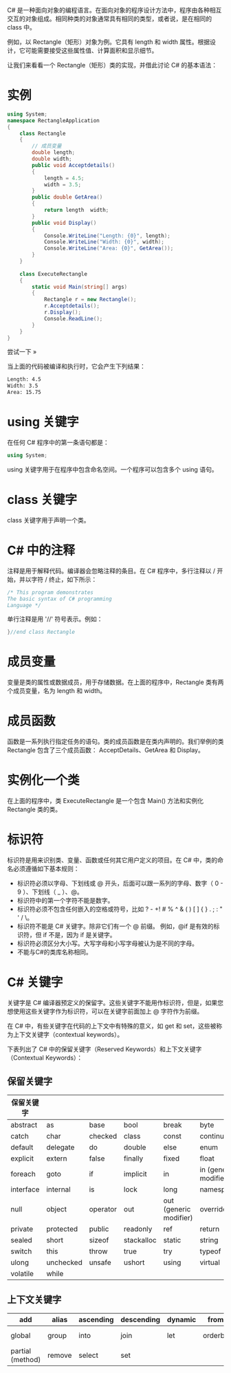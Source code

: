 
C# 是一种面向对象的编程语言。在面向对象的程序设计方法中，程序由各种相互交互的对象组成。相同种类的对象通常具有相同的类型，或者说，是在相同的 class 中。

例如，以 Rectangle（矩形）对象为例。它具有 length 和 width 属性。根据设计，它可能需要接受这些属性值、计算面积和显示细节。

让我们来看看一个 Rectangle（矩形）类的实现，并借此讨论 C# 的基本语法：

# 实例
```C#
using System;
namespace RectangleApplication
{
    class Rectangle
    {
        // 成员变量
        double length;
        double width;
        public void Acceptdetails()
        {
            length = 4.5;    
            width = 3.5;
        }
        public double GetArea()
        {
            return length  width;
        }
        public void Display()
        {
            Console.WriteLine("Length: {0}", length);
            Console.WriteLine("Width: {0}", width);
            Console.WriteLine("Area: {0}", GetArea());
        }
    }
    
    class ExecuteRectangle
    {
        static void Main(string[] args)
        {
            Rectangle r = new Rectangle();
            r.Acceptdetails();
            r.Display();
            Console.ReadLine();
        }
    }
}
```
尝试一下 »

当上面的代码被编译和执行时，它会产生下列结果：

```cmd
Length: 4.5
Width: 3.5
Area: 15.75
```

# using 关键字

在任何 C# 程序中的第一条语句都是：

```c#
using System;
```

using 关键字用于在程序中包含命名空间。一个程序可以包含多个 using 语句。

# class 关键字

class 关键字用于声明一个类。

# C# 中的注释

注释是用于解释代码。编译器会忽略注释的条目。在 C# 程序中，多行注释以 / 开始，并以字符 / 终止，如下所示：

```c#
/* This program demonstrates
The basic syntax of C# programming 
Language */
```

单行注释是用 '//' 符号表示。例如：

```c#
}//end class Rectangle    
```

# 成员变量

变量是类的属性或数据成员，用于存储数据。在上面的程序中，Rectangle 类有两个成员变量，名为 length 和 width。

# 成员函数

函数是一系列执行指定任务的语句。类的成员函数是在类内声明的。我们举例的类 Rectangle 包含了三个成员函数： AcceptDetails、GetArea 和 Display。

# 实例化一个类

在上面的程序中，类 ExecuteRectangle 是一个包含 Main() 方法和实例化 Rectangle 类的类。

# 标识符

标识符是用来识别类、变量、函数或任何其它用户定义的项目。在 C# 中，类的命名必须遵循如下基本规则：

- 标识符必须以字母、下划线或 @ 开头，后面可以跟一系列的字母、数字（ 0 - 9 ）、下划线（ _ ）、@。
- 标识符中的第一个字符不能是数字。
- 标识符必须不包含任何嵌入的空格或符号，比如 ? - +! # % ^ &  ( ) [ ] { } . ; : " ' / \。
- 标识符不能是 C# 关键字。除非它们有一个 @ 前缀。 例如，@if 是有效的标识符，但 if 不是，因为 if 是关键字。
- 标识符必须区分大小写。大写字母和小写字母被认为是不同的字母。
- 不能与C#的类库名称相同。

# C# 关键字

关键字是 C# 编译器预定义的保留字。这些关键字不能用作标识符，但是，如果您想使用这些关键字作为标识符，可以在关键字前面加上 @ 字符作为前缀。

在 C# 中，有些关键字在代码的上下文中有特殊的意义，如 get 和 set，这些被称为上下文关键字（contextual keywords）。

下表列出了 C# 中的保留关键字（Reserved Keywords）和上下文关键字（Contextual Keywords）：

## 保留关键字

| 保留关键字 |           |          |            |                        |                       |         |
| ---------- | --------- | -------- | ---------- | ---------------------- | --------------------- | ------- |
| abstract   | as        | base     | bool       | break                  | byte                  | case    |
| catch      | char      | checked  | class      | const                  | continue              | decimal |
| default    | delegate  | do       | double     | else                   | enum                  | event   |
| explicit   | extern    | false    | finally    | fixed                  | float                 | for     |
| foreach    | goto      | if       | implicit   | in                     | in (generic modifier) | int     |
| interface  | internal  | is       | lock       | long                   | namespace             | new     |
| null       | object    | operator | out        | out (generic modifier) | override              | params  |
| private    | protected | public   | readonly   | ref                    | return                | sbyte   |
| sealed     | short     | sizeof   | stackalloc | static                 | string                | struct  |
| switch     | this      | throw    | true       | try                    | typeof                | uint    |
| ulong      | unchecked | unsafe   | ushort     | using                  | virtual               | void    |
| volatile   | while     |          |            |                        |                       |         |

##  上下文关键字

| add              | alias  | ascending | descending | dynamic | from    | get            |
| ---------------- | ------ | --------- | ---------- | ------- | ------- | -------------- |
| global           | group  | into      | join       | let     | orderby | partial (type) |
| partial (method) | remove | select    | set        |         |         |                |




